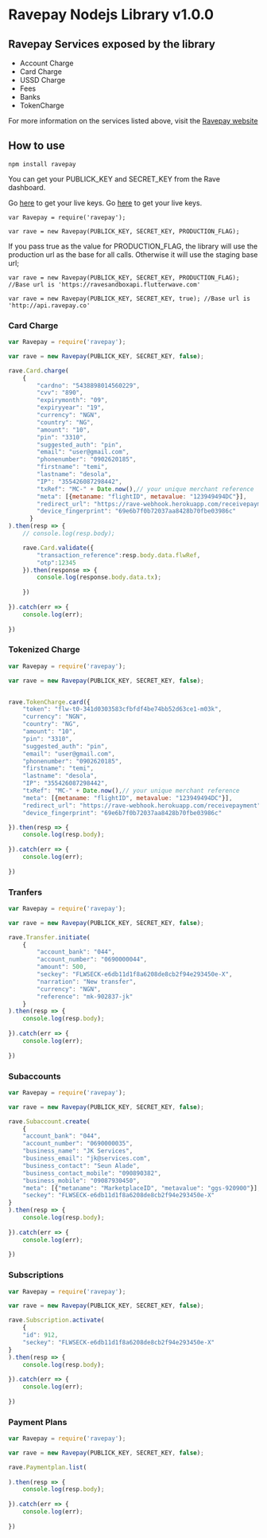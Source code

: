 # Ravepay Nodejs Library v1.0.0

## Ravepay Services exposed by the library

- Account Charge 
- Card Charge
- USSD Charge
- Fees
- Banks
- TokenCharge

For more information on the services listed above, visit the [Ravepay website](http://rave.flutterwave.com/)

## How to use

`npm install ravepay`


 You can get your PUBLICK_KEY and SECRET_KEY from the Rave dashboard. 

 Go [here](https://rave.flutterwave.com/dashboard/settings/apis) to get your live keys.
 Go [here](https://rave.flutterwave.com/dashboard/settings/apis) to get your live keys.

 
```
var Ravepay = require('ravepay');

var rave = new Ravepay(PUBLICK_KEY, SECRET_KEY, PRODUCTION_FLAG);
```

If you pass true as the value for PRODUCTION_FLAG, the library will use the production url as the base for all calls. Otherwise it will use the staging base url;

```
var rave = new Ravepay(PUBLICK_KEY, SECRET_KEY, PRODUCTION_FLAG); //Base url is 'https://ravesandboxapi.flutterwave.com'

var rave = new Ravepay(PUBLICK_KEY, SECRET_KEY, true); //Base url is 'http://api.ravepay.co'

```

### Card Charge

```javascript
var Ravepay = require('ravepay');

var rave = new Ravepay(PUBLICK_KEY, SECRET_KEY, false);

rave.Card.charge(
    {
        "cardno": "5438898014560229",
        "cvv": "890",
        "expirymonth": "09",
        "expiryyear": "19",
        "currency": "NGN",
        "country": "NG",
        "amount": "10",
        "pin": "3310",
        "suggested_auth": "pin",
        "email": "user@gmail.com",
        "phonenumber": "0902620185",
        "firstname": "temi",
        "lastname": "desola",
        "IP": "355426087298442",
        "txRef": "MC-" + Date.now(),// your unique merchant reference
        "meta": [{metaname: "flightID", metavalue: "123949494DC"}],
        "redirect_url": "https://rave-webhook.herokuapp.com/receivepayment",
        "device_fingerprint": "69e6b7f0b72037aa8428b70fbe03986c"
      }
).then(resp => {
    // console.log(resp.body);

    rave.Card.validate({
        "transaction_reference":resp.body.data.flwRef,
        "otp":12345
    }).then(response => {
        console.log(response.body.data.tx);
        
    })
    
}).catch(err => {
    console.log(err);
    
})
```


### Tokenized Charge

```javascript
var Ravepay = require('ravepay');

var rave = new Ravepay(PUBLICK_KEY, SECRET_KEY, false);


rave.TokenCharge.card({
    "token": "flw-t0-341d0303583cfbfdf4be74bb52d63ce1-m03k",
    "currency": "NGN",
    "country": "NG",
    "amount": "10",
    "pin": "3310",
    "suggested_auth": "pin",
    "email": "user@gmail.com",
    "phonenumber": "0902620185",
    "firstname": "temi",
    "lastname": "desola",
    "IP": "355426087298442",
    "txRef": "MC-" + Date.now(),// your unique merchant reference
    "meta": [{metaname: "flightID", metavalue: "123949494DC"}],
    "redirect_url": "https://rave-webhook.herokuapp.com/receivepayment",
    "device_fingerprint": "69e6b7f0b72037aa8428b70fbe03986c"

}).then(resp => {
    console.log(resp.body);
    
}).catch(err => {
    console.log(err);
    
})
```


### Tranfers

```javascript
var Ravepay = require('ravepay');

var rave = new Ravepay(PUBLICK_KEY, SECRET_KEY, false);

rave.Transfer.initiate(
    {
        "account_bank": "044",
        "account_number": "0690000044",
        "amount": 500,
        "seckey": "FLWSECK-e6db11d1f8a6208de8cb2f94e293450e-X",
        "narration": "New transfer",
        "currency": "NGN",
        "reference": "mk-902837-jk"
    }
).then(resp => {
    console.log(resp.body);
    
}).catch(err => {
    console.log(err);
    
})
```


### Subaccounts

```javascript
var Ravepay = require('ravepay');

var rave = new Ravepay(PUBLICK_KEY, SECRET_KEY, false);

rave.Subaccount.create(
    {
	"account_bank": "044",
	"account_number": "0690000035",
	"business_name": "JK Services",
	"business_email": "jk@services.com",
	"business_contact": "Seun Alade",
	"business_contact_mobile": "090890382",
	"business_mobile": "09087930450",
	"meta": [{"metaname": "MarketplaceID", "metavalue": "ggs-920900"}],
	"seckey": "FLWSECK-e6db11d1f8a6208de8cb2f94e293450e-X"
}
).then(resp => {
    console.log(resp.body);
    
}).catch(err => {
    console.log(err);
    
})
```


### Subscriptions

```javascript
var Ravepay = require('ravepay');

var rave = new Ravepay(PUBLICK_KEY, SECRET_KEY, false);

rave.Subscription.activate(
    {
	"id": 912,
	"seckey": "FLWSECK-e6db11d1f8a6208de8cb2f94e293450e-X"
}
).then(resp => {
    console.log(resp.body);
    
}).catch(err => {
    console.log(err);
    
})
```


### Payment Plans

```javascript
var Ravepay = require('ravepay');

var rave = new Ravepay(PUBLICK_KEY, SECRET_KEY, false);

rave.Paymentplan.list(
    
).then(resp => {
    console.log(resp.body);
    
}).catch(err => {
    console.log(err);
    
})
```